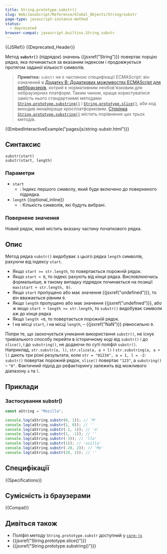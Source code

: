 ```yaml
---
title: String.prototype.substr()
slug: Web/JavaScript/Reference/Global_Objects/String/substr
page-type: javascript-instance-method
status:
  - deprecated
browser-compat: javascript.builtins.String.substr
---
```


{{JSRef}} {{Deprecated_Header}}

Метод **`substr()`** (підрядок) значень {{jsxref("String")}} повертає порцію рядка, яка починається за вказаним індексом і продовжується протягом заданої кількості символів.

> **Примітка:** `substr` не є частиною специфікації ECMAScript: він означений в [Додатку B: Додаткових можливостях ECMAScript для веббраузерів](https://tc39.es/ecma262/multipage/additional-ecmascript-features-for-web-browsers.html), котрий є нормативним необов'язковим для небраузерних платформ. Таким чином, краще користуватися замість нього стандартними методами [`String.prototype.substring()`](/uk/docs/Web/JavaScript/Reference/Global_Objects/String/substring) і [`String.prototype.slice()`](/uk/docs/Web/JavaScript/Reference/Global_Objects/String/slice), аби код виходив якнайкраще кросплатформовим. [Сторінка `String.prototype.substring()`](/uk/docs/Web/JavaScript/Reference/Global_Objects/String/substring#riznytsia-mizh-metodamy-substring-ta-substr) містить порівняння цих трьох методів.

{{EmbedInteractiveExample("pages/js/string-substr.html")}}

## Синтаксис

```js-nolint
substr(start)
substr(start, length)
```

### Параметри

- `start`
  - : Індекс першого символу, який буде включено до поверненого підрядка.
- `length` {{optional_inline}}
  - : Кількість символів, які будуть вибрані.

### Повернене значення

Новий рядок, який містить вказану частину початкового рядка.

## Опис

Метод рядка `substr()` видобуває з цього рядка `length` символів, рахуючи від індексу `start`.

- Якщо `start >= str.length`, то повертається порожній рядок.
- Якщо `start < 0`, то індекс рахують від кінця рядка. Висловлюючись формальніше, в такому випадку підрядок починається на позиції `max(start + str.length, 0)`.
- Якщо `start` пропущено або має значення {{jsxref("undefined")}}, то він вважається рівним `0`.
- Якщо `length` пропущено або має значення {{jsxref("undefined")}}, або ж якщо `start + length >= str.length`, то `substr()` видобуває символи аж до кінця рядка
- Якщо `length <0`, то повертається порожній рядок.
- І на місці `start`, і на місці `length`, – {{jsxref("NaN")}} рівносильно `0`.

Попри те, що заохочується уникання використання `substr()`, не існує тривіального способу перейти в історичному коді від `substr()` і до `slice()`, і до `substring()`, не додаючи по суті поліфіл `substr()`. Наприклад, `str.substr(a, l)`, `str.slice(a, a + l)` і `str.substring(a, a + l)` дають три різні результати, коли `str = "01234", a = 1, l = -2`: `substr()` повертає порожній рядок, `slice()` повертає `"123"`, а `substring()` – `"0"`. Фактичний підхід до рефакторингу залежить від можливого діапазону `a` та `l`.

## Приклади

### Застосування substr()

```js
const aString = "Mozilla";

console.log(aString.substr(0, 1)); // 'M'
console.log(aString.substr(1, 0)); // ''
console.log(aString.substr(-1, 1)); // 'a'
console.log(aString.substr(1, -1)); // ''
console.log(aString.substr(-3)); // 'lla'
console.log(aString.substr(1)); // 'ozilla'
console.log(aString.substr(-20, 2)); // 'Mo'
console.log(aString.substr(20, 2)); // ''
```

## Специфікації

{{Specifications}}

## Сумісність із браузерами

{{Compat}}

## Дивіться також

- Поліфіл методу `String.prototype.substr` доступний у [`core-js`](https://github.com/zloirock/core-js#ecmascript-string-and-regexp)
- {{jsxref("String.prototype.slice()")}}
- {{jsxref("String.prototype.substring()")}}
